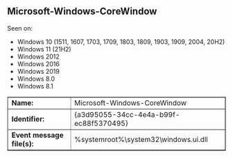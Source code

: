 ## Microsoft-Windows-CoreWindow

Seen on:
* Windows 10 (1511, 1607, 1703, 1709, 1803, 1809, 1903, 1909, 2004, 20H2)
* Windows 11 (21H2)
* Windows 2012
* Windows 2016
* Windows 2019
* Windows 8.0
* Windows 8.1

<table border="1" class="docutils">
  <tbody>
    <tr>
      <td><b>Name:</b></td>
      <td>Microsoft-Windows-CoreWindow</td>
    </tr>
    <tr>
      <td><b>Identifier:</b></td>
      <td>{a3d95055-34cc-4e4a-b99f-ec88f5370495}</td>
    </tr>
    <tr>
      <td><b>Event message file(s):</b></td>
      <td>%systemroot%\system32\windows.ui.dll</td>
    </tr>
  </tbody>
</table>

&nbsp;

